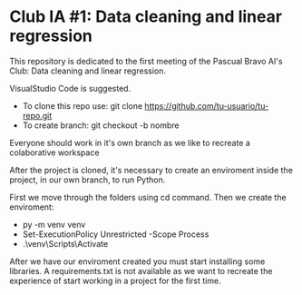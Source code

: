 # Club IA #1: Data cleaning and linear regression
This repository is dedicated to the first meeting of the Pascual Bravo AI's Club: Data cleaning and linear regression.

VisualStudio Code is suggested.

* To clone this repo use: git clone https://github.com/tu-usuario/tu-repo.git
* To create branch: git checkout -b nombre

Everyone should work in it's own branch as we like to recreate a colaborative workspace

After the project is cloned, it's necessary to create an enviroment inside the project, in our own branch, to run Python.

First we move through the folders using cd command. Then we create the enviroment: 
* py -m venv venv
* Set-ExecutionPolicy Unrestricted -Scope Process
* .\venv\Scripts\Activate

After we have our enviroment created you must start installing some libraries. A requirements.txt is not available as we want to recreate the experience of start working in a project for the first time.
